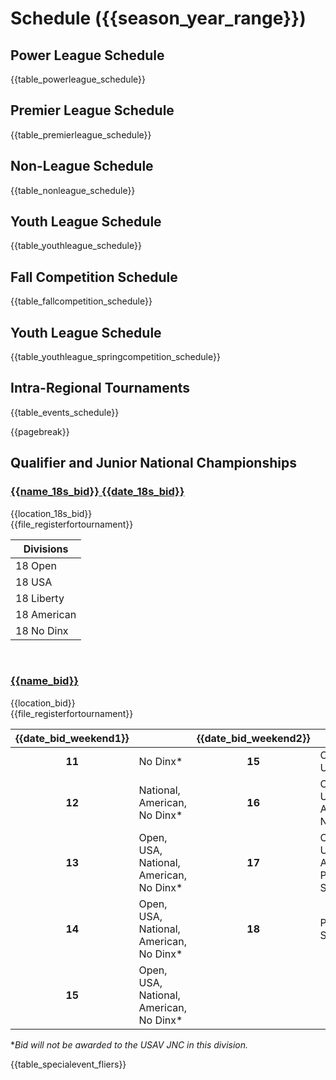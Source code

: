 # **Schedule ({{season_year_range}})**

## Power League Schedule
{{table_powerleague_schedule}}

## Premier League Schedule
{{table_premierleague_schedule}}

## Non-League Schedule
{{table_nonleague_schedule}}

## Youth League Schedule
{{table_youthleague_schedule}}

## Fall Competition Schedule
{{table_fallcompetition_schedule}}

## Youth League Schedule
{{table_youthleague_springcompetition_schedule}}

## Intra-Regional Tournaments

{{table_events_schedule}}

{{pagebreak}}

## Qualifier and Junior National Championships

<div class="--centered --infocallout --bgblue --tw50 --tbordered">

### [**{{name_18s_bid}} {{date_18s_bid}}**]({{url_18s_bid}})
{{location_18s_bid}} <br>
{{file_registerfortournament}}

| **Divisions** |
| ---|
| 18 Open |
| 18 USA |
| 18 Liberty |
| 18 American |
| 18 No Dinx |

</div>

<br>

<div class="--centered --infocallout --bgblue --tw75 --tbordered">

### [**{{name_bid}}**]({{url_bid}})
{{location_bid}} <br>
{{file_registerfortournament}}

| **{{date_bid_weekend1}}** || **{{date_bid_weekend2}}** ||
| :---: | ---| :---: | ---|
| **11** | No Dinx* |**15** | Open, USA |
| **12** | National, American, No Dinx* | **16** | Open, USA, American, No Dinx* |
| **13** | Open, USA, National, American, No Dinx* | **17** | Open, USA, American, Prime*, Select* |
| **14** | Open, USA, National, American, No Dinx* | **18** | Prime*, Select* |
| **15** | Open, USA, National, American, No Dinx* | | |

**Bid will not be awarded to the USAV JNC in this division.* 

</div>

{{table_specialevent_fliers}}

